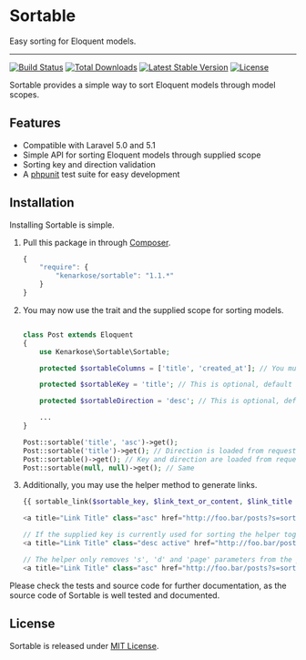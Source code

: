 # Sortable
Easy sorting for Eloquent models.

---
[![Build Status](https://travis-ci.org/kenarkose/Sortable.svg?branch=master)](https://travis-ci.org/kenarkose/Sortable)
[![Total Downloads](https://poser.pugx.org/kenarkose/Sortable/downloads)](https://packagist.org/packages/kenarkose/Sortable)
[![Latest Stable Version](https://poser.pugx.org/kenarkose/Sortable/version)](https://packagist.org/packages/kenarkose/Sortable)
[![License](https://poser.pugx.org/kenarkose/Sortable/license)](https://packagist.org/packages/kenarkose/Sortable)

Sortable provides a simple way to sort Eloquent models through model scopes.

## Features
- Compatible with Laravel 5.0 and 5.1
- Simple API for sorting Eloquent models through supplied scope
- Sorting key and direction validation
- A [phpunit](http://www.phpunit.de) test suite for easy development

## Installation
Installing Sortable is simple.

1. Pull this package in through [Composer](https://getcomposer.org).

    ```js
    {
        "require": {
            "kenarkose/sortable": "1.1.*"
        }
    }
    ```

2. You may now use the trait and the supplied scope for sorting models.
    ```php

    class Post extends Eloquent
    {
        use Kenarkose\Sortable\Sortable;

        protected $sortableColumns = ['title', 'created_at']; // You must define this property

        protected $sortableKey = 'title'; // This is optional, default is id

        protected $sortableDirection = 'desc'; // This is optional, default is asc

        ...
    }

    Post::sortable('title', 'asc')->get();
    Post::sortable('title')->get(); // Direction is loaded from request or fallsback to default
    Post::sortable()->get(); // Key and direction are loaded from request or fallback to default
    Post::sortable(null, null)->get(); // Same
    ```

3. Additionally, you may use the helper method to generate links.
    ```php
    {{ sortable_link($sortable_key, $link_text_or_content, $link_title }}

    <a title="Link Title" class="asc" href="http://foo.bar/posts?s=sortable_key&d=asc">Link text or content</a>

    // If the supplied key is currently used for sorting the helper toggles direction and adds the active class to the link
    <a title="Link Title" class="desc active" href="http://foo.bar/posts?s=current_key&d=asc">Link text or content</a>

    // The helper only removes 's', 'd' and 'page' parameters from the previous query string
    <a title="Link Title" class="asc" href="http://foo.bar/posts?s=sortable_key&d=asc&keywords=kenarkose&foo=bar">Link text or content</a>
    ```

Please check the tests and source code for further documentation, as the source code of Sortable is well tested and documented.

## License
Sortable is released under [MIT License](https://github.com/kenarkose/Sortable/blob/master/LICENSE).